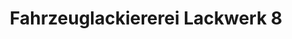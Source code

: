 ---
title: "Fahrzeuglackiererei Lackwerk 8"
url: /lutherstadt-eisleben/fahrzeuglackiererei-lackwerk-8/
shop: Autowerkstatt
---